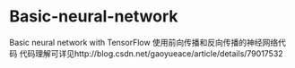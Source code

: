 # Basic-neural-network
Basic neural network with TensorFlow
使用前向传播和反向传播的神经网络代码
代码理解可详见http://blog.csdn.net/gaoyueace/article/details/79017532
